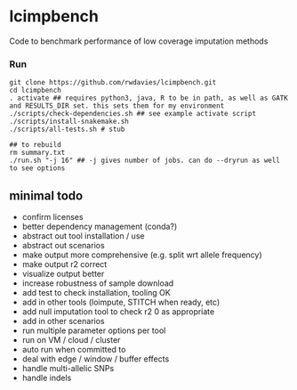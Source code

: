 lcimpbench
==========

Code to benchmark performance of low coverage imputation methods

### Run

```
git clone https://github.com/rwdavies/lcimpbench.git
cd lcimpbench
. activate ## requires python3, java, R to be in path, as well as GATK and RESULTS_DIR set. this sets them for my environment
./scripts/check-dependencies.sh ## see example activate script
./scripts/install-snakemake.sh
./scripts/all-tests.sh # stub

## to rebuild
rm summary.txt 
./run.sh "-j 16" ## -j gives number of jobs. can do --dryrun as well to see options
```

## minimal todo
* confirm licenses
* better dependency management (conda?)
* abstract out tool installation / use
* abstract out scenarios
* make output more comprehensive (e.g. split wrt allele frequency)
* make output r2 correct
* visualize output better
* increase robustness of sample download
* add test to check installation, tooling OK
* add in other tools (loimpute, STITCH when ready, etc)
* add null imputation tool to check r2 0 as appropriate
* add in other scenarios
* run multiple parameter options per tool
* run on VM / cloud / cluster
* auto run when committed to
* deal with edge / window / buffer effects
* handle multi-allelic SNPs
* handle indels